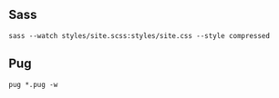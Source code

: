 ## Sass

```
sass --watch styles/site.scss:styles/site.css --style compressed
```

## Pug

```
pug *.pug -w
```

